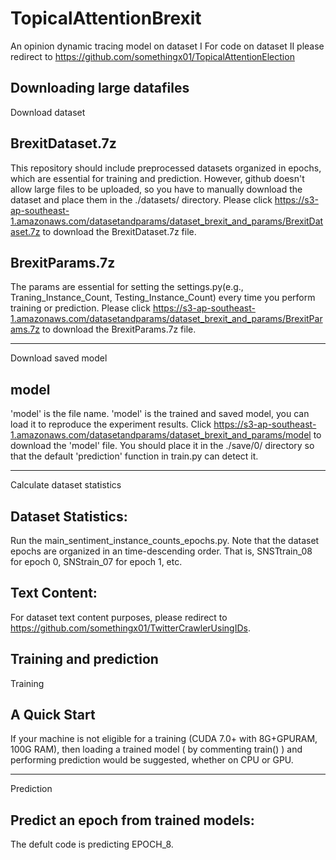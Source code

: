 # TopicalAttentionBrexit
An opinion dynamic tracing model on dataset I
For code on dataset II please redirect to https://github.com/somethingx01/TopicalAttentionElection

Downloading large datafiles
-------------
Download dataset

## BrexitDataset.7z
This repository should include preprocessed datasets organized in epochs, which are essential for training and prediction. However, github doesn't allow large files to be uploaded, so you have to manually download the dataset and place them in the ./datasets/ directory. Please click https://s3-ap-southeast-1.amazonaws.com/datasetandparams/dataset_brexit_and_params/BrexitDataset.7z to download the BrexitDataset.7z file.

## BrexitParams.7z
The params are essential for setting the settings.py(e.g., Traning_Instance_Count, Testing_Instance_Count) every time you perform training or prediction. Please click https://s3-ap-southeast-1.amazonaws.com/datasetandparams/dataset_brexit_and_params/BrexitParams.7z to download the BrexitParams.7z file.

-------------
Download saved model

## model
'model' is the file name. 'model' is the trained and saved model, you can load it to reproduce the experiment results. Click https://s3-ap-southeast-1.amazonaws.com/datasetandparams/dataset_brexit_and_params/model to download the 'model' file. You should place it in the ./save/0/ directory so that the default 'prediction' function in train.py can detect it. 

-------------
Calculate dataset statistics

## Dataset Statistics:
Run the main_sentiment_instance_counts_epochs.py. Note that the dataset epochs are organized in an time-descending order. That is, SNSTtrain_08 for epoch 0, SNStrain_07 for epoch 1, etc.

## Text Content:
For dataset text content purposes, please redirect to https://github.com/somethingx01/TwitterCrawlerUsingIDs.

Training and prediction
-------------
Training

## A Quick Start
If your machine is not eligible for a training (CUDA 7.0+ with 8G+GPURAM, 100G RAM), then loading a trained model ( by commenting train() ) and performing prediction would be suggested, whether on CPU or GPU.

-------------
Prediction

## Predict an epoch from trained models:
The defult code is predicting EPOCH_8.
